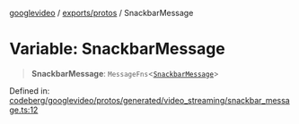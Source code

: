 [googlevideo](../../../README.md) / [exports/protos](../README.md) / SnackbarMessage

# Variable: SnackbarMessage

> **SnackbarMessage**: `MessageFns`\<[`SnackbarMessage`](../interfaces/SnackbarMessage.md)\>

Defined in: [codeberg/googlevideo/protos/generated/video\_streaming/snackbar\_message.ts:12](https://github.com/LuanRT/googlevideo/blob/19854137cadaf49fd755394883dfd7fe5fdaba20/protos/generated/video_streaming/snackbar_message.ts#L12)
